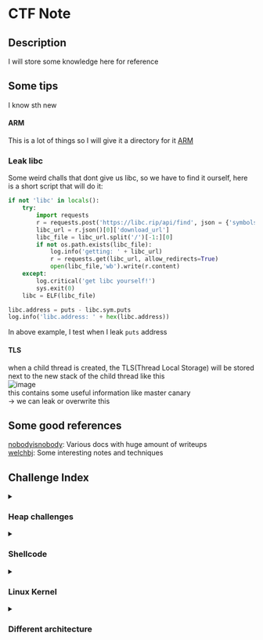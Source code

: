 # CTF Note

## Description  
I will store some knowledge here for reference

## Some tips  
I know sth new  

#### ARM
This is a lot of things so I will give it a directory for it [ARM](ARM)

### Leak libc  
Some weird challs that dont give us libc, so we have to find it ourself, here is a short script that will do it: 

```python
if not 'libc' in locals():
    try:
        import requests
        r = requests.post('https://libc.rip/api/find', json = {'symbols':{'puts':hex(puts)[-3:]}})
        libc_url = r.json()[0]['download_url']
        libc_file = libc_url.split('/')[-1:][0]
        if not os.path.exists(libc_file):
            log.info('getting: ' + libc_url)
            r = requests.get(libc_url, allow_redirects=True)
            open(libc_file,'wb').write(r.content)
    except:
        log.critical('get libc yourself!')
        sys.exit(0)
    libc = ELF(libc_file)

libc.address = puts - libc.sym.puts
log.info('libc.address: ' + hex(libc.address))
```

In above example, I test when I leak `puts` address

#### TLS
when a child thread is created, the TLS(Thread Local Storage) will be stored next to the new stack of the child thread like this  
![image](https://github.com/user-attachments/assets/5d34f127-589c-4cca-ba3e-95e89b63313e)  
this contains some useful information like master canary   
-> we can leak or overwrite this 

## Some good references

[nobodyisnobody](https://github.com/nobodyisnobody/): Various docs with huge amount of writeups  
[welchbj](https://github.com/welchbj/ctf/blob/master/docs/binary-exploitation.md): Some interesting notes and techniques

## Challenge Index

<details>
<summary><h3>Heap challenges</h3></summary>
<p>

</p>
</details>

<details>
<summary><h3>Shellcode</h3></summary>
<p>
  
***Amateurs CTF 2024*** --> [baby-sandbox](https://hyggehalcyon.gitbook.io/page/ctfs/2024/amateursctf)  
> Shellcode using `sysenter` to escape sandbox where syscall are forbidden
> 
> Using register `xmm` to deal with deleted register

</p>
</details>

<details>
<summary><h3>Linux Kernel</h3></summary>
<p>

***DownUnder CTF 2024*** --> [faulty-kernel](https://github.com/DownUnderCTF/Challenges_2024_Public/tree/main/pwn/faulty-kernel)
> An arm64-bin challenge, which allow us to read, write arbitrary address
> 
> Use arm-gadget to invoke call to `system(/bin/sh)`

</p>
</details>

<details>
<summary><h3>Different architecture</h3></summary>
<p>

***DownUnder CTF 2024*** --> [pac-shell](https://github.com/DownUnderCTF/Challenges_2024_Public/tree/main/pwn/pac-shell)
> An arm64-bin challenge, which allow us to read, write arbitrary address
> 
> Use arm-gadget to invoke call to `system(/bin/sh)`

</p>
</details>
